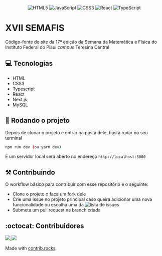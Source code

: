 <div align="center">

![HTML5](https://img.shields.io/badge/html5-%23E34F26.svg?style=for-the-badge&logo=html5&logoColor=white)
![JavaScript](https://img.shields.io/badge/javascript-%23323330.svg?style=for-the-badge&logo=javascript&logoColor=%23F7DF1E)
![CSS3](https://img.shields.io/badge/css3-%231572B6.svg?style=for-the-badge&logo=css3&logoColor=white)
![React](https://img.shields.io/badge/react-%2320232a.svg?style=for-the-badge&logo=react&logoColor=%2361DAFB)
![TypeScript](https://img.shields.io/badge/typescript-%23007ACC.svg?style=for-the-badge&logo=typescript&logoColor=white)

</div>

# XVII SEMAFIS

Código-fonte do site da 17ª edição da Semana da Matemática e Física do Instituto Federal do Piauí 
*campus* Teresina Central

## :computer: Tecnologias

- HTML
- CSS3
- Typescript
- React
- Next.js
- MySQL

## :wrench: Rodando o projeto

Depois de clonar o projeto e entrar na pasta dele, basta rodar no seu terminal

```bash
npm run dev (ou yarn dev)
```

E um servidor local será aberto no endereço `http://localhost:3000`


## :hammer_and_pick: Contribuindo

O workflow básico para contribuir com esse repositório é o seguinte:

- Clone o projeto o faça um fork dele 
- Crie uma issue no projeto principal caso queira adicionar uma nova funcionalidade 
  ou escolha uma da ![lista de issues](https://github.com/JP-Go/xvii-semafis/issues)
- Submeta um pull request na branch criada

## :octocat: Contribuidores

<a href="https://github.com/chicofreitas/xvii-semafis/graphs/contributors">
  <img src="https://avatars.githubusercontent.com/u/82220070?s=96&v=4" />
</a>

<a href="https://github.com/JP-Go/xvii-semafis/graphs/contributors">
  <img src="https://contrib.rocks/image?repo=JP-Go/xvii-semafis" />
</a>

Made with [contrib.rocks](https://contrib.rocks).

